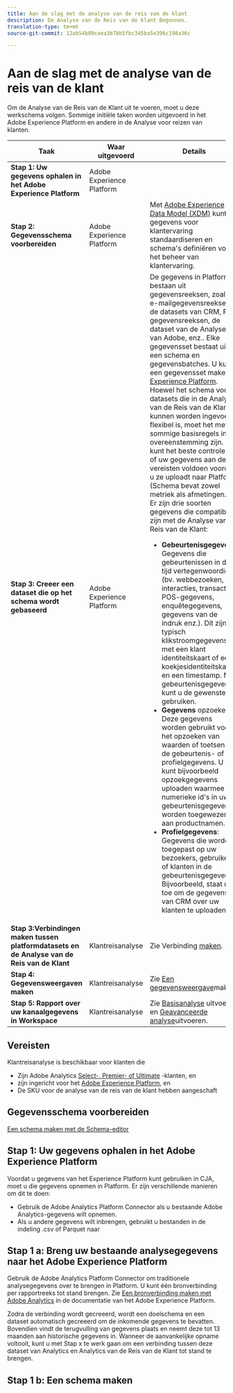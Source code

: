 ```yaml
---
title: Aan de slag met de analyse van de reis van de klant
description: De Analyse van de Reis van de klant Begonnen.
translation-type: tm+mt
source-git-commit: 12ab54b09caea3b7bb5fbc345ba5e396c198a36c

---
```



# Aan de slag met de analyse van de reis van de klant

Om de Analyse van de Reis van de Klant uit te voeren, moet u deze werkschema volgen. Sommige initiële taken worden uitgevoerd in het Adobe Experience Platform en andere in de Analyse voor reizen van klanten.

| Taak | Waar uitgevoerd | Details |
|---|---|---|
| **Stap 1: Uw gegevens ophalen in het Adobe Experience Platform** | Adobe Experience Platform |  |
| **Stap 2: Gegevensschema voorbereiden** | Adobe Experience Platform | Met [Adobe Experience Data Model (XDM)](https://www.adobe.io/apis/experienceplatform/home/xdm.html) kunt u gegevens voor klantervaring standaardiseren en schema&#39;s definiëren voor het beheer van klantervaring. |
| **Stap 3: Creeer een dataset die op het schema wordt gebaseerd** | Adobe Experience Platform | De gegevens in Platform bestaan uit gegevensreeksen, zoals e-mailgegevensreeksen, de datasets van CRM, POS gegevensreeksen, de dataset van de Analyse van Adobe, enz.. Elke gegevensset bestaat uit een schema en gegevensbatches. U kunt een gegevensset maken [in Experience Platform](https://www.adobe.io/apis/experienceplatform/home/tutorials/alltutorials.html#!api-specification/markdown/narrative/tutorials/creating_a_dataset_tutorial/creating_a_dataset_tutorial.md).<br>Hoewel het schema voor datasets die in de Analyse van de Reis van de Klant kunnen worden ingevoerd flexibel is, moet het met sommige basisregels in overeenstemming zijn. U kunt het beste controleren of uw gegevens aan deze vereisten voldoen voordat u ze uploadt naar Platform. (Schema bevat zowel metriek als afmetingen.)<br>Er zijn drie soorten gegevens die compatibel zijn met de Analyse van de Reis van de Klant:<ul><li>**Gebeurtenisgegevens**: Gegevens die gebeurtenissen in de tijd vertegenwoordigen (bv. webbezoeken, interacties, transacties, POS-gegevens, enquêtegegevens, gegevens van de indruk enz.). Dit zijn typisch klikstroomgegevens, met een klant identiteitskaart of een koekjesidentiteitskaart, en een timestamp. Met gebeurtenisgegevens kunt u de gewenste id gebruiken.</li><li>**Gegevens** opzoeken: Deze gegevens worden gebruikt voor het opzoeken van waarden of toetsen in de gebeurtenis- of profielgegevens. U kunt bijvoorbeeld opzoekgegevens uploaden waarmee numerieke id&#39;s in uw gebeurtenisgegevens worden toegewezen aan productnamen.</li><li>**Profielgegevens**: Gegevens die worden toegepast op uw bezoekers, gebruikers of klanten in de gebeurtenisgegevens. Bijvoorbeeld, staat u toe om de gegevens van CRM over uw klanten te uploaden.</li></ul> |
| **Stap 3:Verbindingen maken tussen platformdatasets en de Analyse van de Reis van de Klant** | Klantreisanalyse | Zie Verbinding [maken](/help/connections/create-connection.md). |
| **Stap 4: Gegevensweergaven maken** | Klantreisanalyse | Zie [Een gegevensweergave](/help/data-views/create-dataview.md)maken. |
| **Stap 5: Rapport over uw kanaalgegevens in Workspace** | Klantreisanalyse | Zie [Basisanalyse](/help/projects/perform-basic-analysis.md) uitvoeren en [Geavanceerde analyse](/help/projects/perform-adv-analysis.md)uitvoeren. |

## Vereisten

Klantreisanalyse is beschikbaar voor klanten die

* Zijn Adobe Analytics [Select-, Premier- of Ultimate](https://www.adobe.com/analytics/compare-adobe-analytics-packages.html) -klanten, en
* zijn ingericht voor het [Adobe Experience Platform](https://www.adobe.com/experience-platform.html), en
* De SKU voor de analyse van de reis van de klant hebben aangeschaft

## Gegevensschema voorbereiden

[Een schema maken met de Schema-editor](https://www.adobe.io/apis/experienceplatform/home/tutorials/alltutorials.html#!api-specification/markdown/narrative/tutorials/schema_editor_tutorial/schema_editor_tutorial.md)

## Stap 1: Uw gegevens ophalen in het Adobe Experience Platform

Voordat u gegevens van het Experience Platform kunt gebruiken in CJA, moet u die gegevens opnemen in Platform. Er zijn verschillende manieren om dit te doen:

* Gebruik de Adobe Analytics Platform Connector als u bestaande Adobe Analytics-gegevens wilt opnemen.
* Als u andere gegevens wilt inbrengen, gebruikt u bestanden in de indeling .csv of Parquet naar


## Stap 1 a: Breng uw bestaande analysegegevens naar het Adobe Experience Platform

Gebruik de Adobe Analytics Platform Connector om traditionele analysegegevens over te brengen in Platform. U kunt één bronverbinding per rapportreeks tot stand brengen. Zie [Een bronverbinding maken met Adobe Analytics](https://www.adobe.io/apis/experienceplatform/home/tutorials/alltutorials.html#!api-specification/markdown/narrative/tutorials/sources_tutorial/adobe-analytics-ui-tutorial.md) in de documentatie van het Adobe Experience Platform.

Zodra de verbinding wordt gecreeerd, wordt een doelschema en een dataset automatisch gecreeerd om de inkomende gegevens te bevatten. Bovendien vindt de terugvulling van gegevens plaats en neemt deze tot 13 maanden aan historische gegevens in. Wanneer de aanvankelijke opname voltooit, kunt u met Stap x te werk gaan om een verbinding tussen deze dataset van Analytics en Analytics van de Reis van de Klant tot stand te brengen.

## Stap 1 b: Een schema maken




